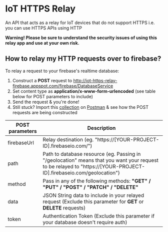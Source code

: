 # IoT HTTPS Relay
An API that acts as a relay for IoT devices that do not support HTTPS i.e. you can use HTTPS APIs using HTTP

**Warning! Please be sure to understand the security issues of using this relay app and use at your own risk.**

## How to relay my HTTP requests over to firebase?

To relay a request to your firebase's realtime database:

1. Construct a **POST** request to http://iot-https-relay-firebase.appspot.com/firebase/DatabaseService
2. Set content type as **application/x-www-form-urlencoded** (see table below for POST parameters to include)
3. Send the request & you're done!
4. Still stuck? Import this [collection](https://github.com/tohjustin/iot-https-relay/blob/master/tests/postman-firebase-databaseService.json) on [Postman](https://www.getpostman.com/) & see how the POST requests are being constructed

| POST parameters 	| Description                                                                                                                                	|
|-----------------	|--------------------------------------------------------------------------------------------------------------------------------------------	|
| firebaseUrl      | Relay destination (eg. "https://[YOUR-PROJECT-ID].firebaseio.com/")                                                                                                 	|
| path            	| Path to database resource  (eg. Passing in "/geolocation" means that you want your request to be relayed to "https://[YOUR-PROJECT-ID].firebaseio.com/geolocation") 	|
| method          	| Pass in any of the following methods: **"GET" / "PUT" / "POST" / "PATCH" / "DELETE"**                                                                                                           	|
| data            	| JSON String data to include in your relayed request  (Exclude this parameter for **GET** or **DELETE** requests)     	|
| token           	| Authentication Token  (Exclude this parameter if your database doesn't require auth)                      	|
